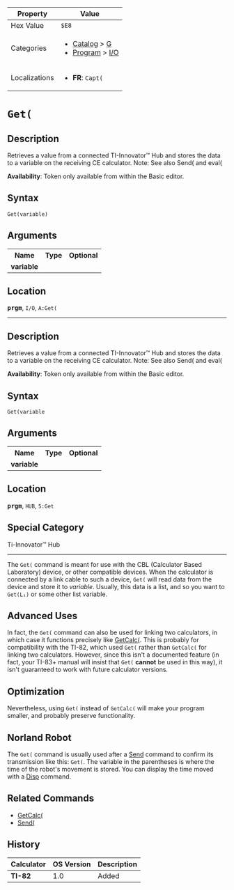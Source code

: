 | Property      | Value |
|---------------|-------|
| Hex Value     | `$E8`|
| Categories    | <ul><li>[Catalog](<../categories/Catalog.md>) > [G](<../categories/Catalog.md#G>)</li><li>[Program](<../categories/Program.md>) > [I/O](<../categories/Program.md#I/O>)</li></ul> |
| Localizations | <ul><li><b>FR</b>: `Capt(`</li></ul> |

# `Get(`

## Description
Retrieves a value from a connected TI-Innovator™ Hub and stores the data to a variable on the receiving CE calculator.
Note: See also Send( and eval(


<b>Availability</b>: Token only available from within the Basic editor.

## Syntax
`Get(variable)`

## Arguments
<table>
<tr><th>Name</th><th>Type</th><th>Optional</th></tr>

<tr><td><b>variable</b></td><td></td><td></td></tr>

</table>

## Location
<tt><kbd><b>prgm</b></kbd></tt>, `I/O`, `A:Get(`
<hr>

## Description
Retrieves a value from a connected TI-Innovator™ Hub and stores the data to a variable on the receiving CE calculator.
Note: See also Send( and eval(


<b>Availability</b>: Token only available from within the Basic editor.

## Syntax
`Get(variable`

## Arguments
<table>
<tr><th>Name</th><th>Type</th><th>Optional</th></tr>

<tr><td><b>variable</b></td><td></td><td></td></tr>

</table>

## Location
<tt><kbd><b>prgm</b></kbd></tt>, `HUB`, `5:Get`
## Special Category
Ti-Innovator™ Hub

<hr>

The `Get(` command is meant for use with the CBL (Calculator Based Laboratory) device, or other compatible devices. When the calculator is connected by a link cable to such a device, `Get(` will read data from the device and store it to _variable_. Usually, this data is a list, and so you want to `Get(L₁)` or some other list variable.

## Advanced Uses

In fact, the `Get(` command can also be used for linking two calculators, in which case it functions precisely like [GetCalc(](/getcalc). This is probably for compatibility with the TI-82, which used `Get(` rather than `GetCalc(` for linking two calculators. However, since this isn't a documented feature (in fact, your TI-83+ manual will insist that `Get(` **cannot** be used in this way), it isn't guaranteed to work with future calculator versions.

## Optimization

Nevertheless, using `Get(` instead of `GetCalc(` will make your program smaller, and probably preserve functionality.

## Norland Robot

The `Get(` command is usually used after a [Send](/send) command to confirm its transmission like this: `Get(`. The variable in the parentheses is where the time of the robot's movement is stored. You can display the time moved with a [Disp](/disp) command.

## Related Commands

*   [GetCalc(](/getcalc)
*   [Send(](/send)

## History
| Calculator | OS Version | Description |
|------------|------------|-------------|
| <b>TI-82</b> | 1.0 | Added |


